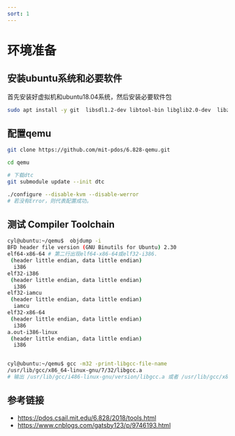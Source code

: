 ```yaml
---
sort: 1
---
```


# 环境准备


## 安装ubuntu系统和必要软件

首先安装好虚拟机和ubuntu18.04系统，然后安装必要软件包

```bash
sudo apt install -y git  libsdl1.2-dev libtool-bin libglib2.0-dev  libz-dev  libpixman-1-dev build-essential gdb gcc-multilib libfdt-dev python python3
```


## 配置qemu

```bash
git clone https://github.com/mit-pdos/6.828-qemu.git

cd qemu

# 下载dtc
git submodule update --init dtc

./configure --disable-kvm --disable-werror
# 若没有Error，则代表配置成功。
```



## 测试 Compiler Toolchain

```bash
cyl@ubuntu:~/qemu$  objdump -i
BFD header file version (GNU Binutils for Ubuntu) 2.30
elf64-x86-64 # 第二行出现elf64-x86-64或elf32-i386.
 (header little endian, data little endian)
  i386
elf32-i386
 (header little endian, data little endian)
  i386
elf32-iamcu
 (header little endian, data little endian)
  iamcu
elf32-x86-64
 (header little endian, data little endian)
  i386
a.out-i386-linux
 (header little endian, data little endian)
  i386


cyl@ubuntu:~/qemu$ gcc -m32 -print-libgcc-file-name
/usr/lib/gcc/x86_64-linux-gnu/7/32/libgcc.a 
# 输出 /usr/lib/gcc/i486-linux-gnu/version/libgcc.a 或者 /usr/lib/gcc/x86_64-linux-gnu/version/32/libgcc.a

```


## 参考链接
* <https://pdos.csail.mit.edu/6.828/2018/tools.html>
* <https://www.cnblogs.com/gatsby123/p/9746193.html>
